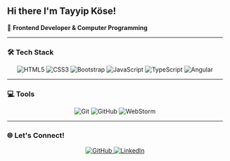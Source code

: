 ## Hi there I'm Tayyip Köse!

🌟 **Frontend Developer & Computer Programming**  

---

### 🛠️ Tech Stack
<div align="center">
  <img src="https://img.shields.io/badge/HTML5-E34F26?style=for-the-badge&logo=html5&logoColor=white&labelColor=E34F26&logoWidth=30&color=E34F26" alt="HTML5" />
  <img src="https://img.shields.io/badge/CSS3-1572B6?style=for-the-badge&logo=css3&logoColor=white&labelColor=1572B6&logoWidth=30&color=1572B6" alt="CSS3" />
  <img src="https://img.shields.io/badge/Bootstrap-7952B3?style=for-the-badge&logo=bootstrap&logoColor=white&labelColor=7952B3&logoWidth=30&color=7952B3" alt="Bootstrap" />
  <img src="https://img.shields.io/badge/JavaScript-F7DF1E?style=for-the-badge&logo=javascript&logoColor=black&labelColor=F7DF1E&logoWidth=30&color=F7DF1E" alt="JavaScript" />
  <img src="https://img.shields.io/badge/TypeScript-3178C6?style=for-the-badge&logo=typescript&logoColor=white&labelColor=3178C6&logoWidth=30&color=3178C6" alt="TypeScript" />
  <img src="https://img.shields.io/badge/Angular-DD0031?style=for-the-badge&logo=angular&logoColor=white&labelColor=DD0031&logoWidth=30&color=DD0031" alt="Angular" />
</div>

---

### 💻 Tools
<div align="center">
  <img src="https://img.shields.io/badge/Git-F05032?style=for-the-badge&logo=git&logoColor=white&labelColor=F05032&logoWidth=30&color=F05032" alt="Git" />
  <img src="https://img.shields.io/badge/GitHub-181717?style=for-the-badge&logo=github&logoColor=white&labelColor=181717&logoWidth=30&color=181717" alt="GitHub" />
    <img src="https://img.shields.io/badge/WebStorm-000000?style=for-the-badge&logo=webstorm&logoColor=white&labelColor=000000&logoWidth=30&color=000000" alt="WebStorm" />
</div>

---

### 🌐 Let's Connect!
<div align="center">
  <a href="https://github.com/TayyipKose">
    <img src="https://img.shields.io/badge/GitHub-181717?style=for-the-badge&logo=github&logoColor=white&labelColor=181717&logoWidth=30&color=181717" alt="GitHub" />
  </a>
  
<a href="https://tr.linkedin.com/in/tayyip-k%C3%B6se-4b5593284" target="_blank" rel="noopener noreferrer">
    <img src="https://img.shields.io/badge/LinkedIn-0A66C2?style=for-the-badge&logo=linkedin&logoColor=white&labelColor=0A66C2&logoWidth=30&color=0A66C2" alt="LinkedIn" />
</a>
</div>
